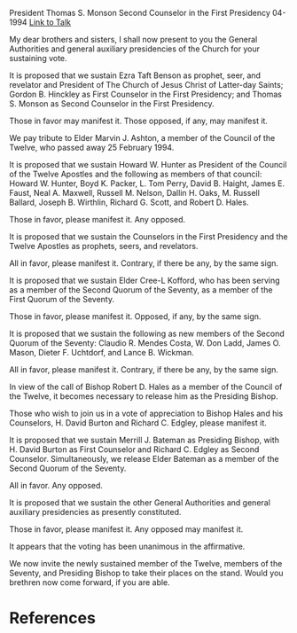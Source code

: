 President Thomas S. Monson
Second Counselor in the First Presidency
04-1994
[Link to Talk](https://www.churchofjesuschrist.org/study/general-conference/1994/04/the-sustaining-of-church-officers?lang=eng)

My dear brothers and sisters, I shall now present to you the General Authorities and general auxiliary presidencies of the Church for your sustaining vote.

It is proposed that we sustain Ezra Taft Benson as prophet, seer, and revelator and President of The Church of Jesus Christ of Latter-day Saints; Gordon B. Hinckley as First Counselor in the First Presidency; and Thomas S. Monson as Second Counselor in the First Presidency.

Those in favor may manifest it. Those opposed, if any, may manifest it.

We pay tribute to Elder Marvin J. Ashton, a member of the Council of the Twelve, who passed away 25 February 1994.

It is proposed that we sustain Howard W. Hunter as President of the Council of the Twelve Apostles and the following as members of that council: Howard W. Hunter, Boyd K. Packer, L. Tom Perry, David B. Haight, James E. Faust, Neal A. Maxwell, Russell M. Nelson, Dallin H. Oaks, M. Russell Ballard, Joseph B. Wirthlin, Richard G. Scott, and Robert D. Hales.

Those in favor, please manifest it. Any opposed.

It is proposed that we sustain the Counselors in the First Presidency and the Twelve Apostles as prophets, seers, and revelators.

All in favor, please manifest it. Contrary, if there be any, by the same sign.

It is proposed that we sustain Elder Cree-L Kofford, who has been serving as a member of the Second Quorum of the Seventy, as a member of the First Quorum of the Seventy.

Those in favor, please manifest it. Opposed, if any, by the same sign.

It is proposed that we sustain the following as new members of the Second Quorum of the Seventy: Claudio R. Mendes Costa, W. Don Ladd, James O. Mason, Dieter F. Uchtdorf, and Lance B. Wickman.

All in favor, please manifest it. Contrary, if there be any, by the same sign.

In view of the call of Bishop Robert D. Hales as a member of the Council of the Twelve, it becomes necessary to release him as the Presiding Bishop.

Those who wish to join us in a vote of appreciation to Bishop Hales and his Counselors, H. David Burton and Richard C. Edgley, please manifest it.

It is proposed that we sustain Merrill J. Bateman as Presiding Bishop, with H. David Burton as First Counselor and Richard C. Edgley as Second Counselor. Simultaneously, we release Elder Bateman as a member of the Second Quorum of the Seventy.

All in favor. Any opposed.

It is proposed that we sustain the other General Authorities and general auxiliary presidencies as presently constituted.

Those in favor, please manifest it. Any opposed may manifest it.

It appears that the voting has been unanimous in the affirmative.

We now invite the newly sustained member of the Twelve, members of the Seventy, and Presiding Bishop to take their places on the stand. Would you brethren now come forward, if you are able.

# References
